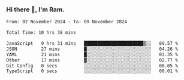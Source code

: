 ### Hi there 👋, I'm Ram.

<!--START_SECTION:waka-->

```txt
From: 02 November 2024 - To: 09 November 2024

Total Time: 10 hrs 38 mins

JavaScript   9 hrs 31 mins   ██████████████████████▒░░   89.57 %
JSON         27 mins         █░░░░░░░░░░░░░░░░░░░░░░░░   04.26 %
YAML         21 mins         █░░░░░░░░░░░░░░░░░░░░░░░░   03.35 %
Other        17 mins         ▓░░░░░░░░░░░░░░░░░░░░░░░░   02.77 %
Git Config   0 secs          ░░░░░░░░░░░░░░░░░░░░░░░░░   00.05 %
TypeScript   0 secs          ░░░░░░░░░░░░░░░░░░░░░░░░░   00.01 %
```

<!--END_SECTION:waka-->
